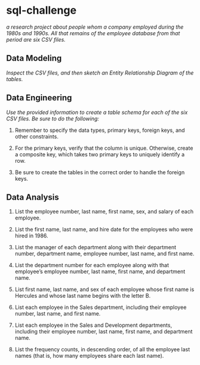 
# sql-challenge

*a research project about people whom a company employed during the 1980s and 1990s. All that remains of the employee database from that period are six CSV files.*

## Data Modeling

*Inspect the CSV files, and then sketch an Entity Relationship Diagram of the tables.*

## Data Engineering

*Use the provided information to create a table schema for each of the six CSV files. Be sure to do the following:*

1. Remember to specify the data types, primary keys, foreign keys, and other constraints.

2. For the primary keys, verify that the column is unique. Otherwise, create a composite key, which takes two primary keys to uniquely identify a row.

3. Be sure to create the tables in the correct order to handle the foreign keys.

## Data Analysis

1. List the employee number, last name, first name, sex, and salary of each employee.

2. List the first name, last name, and hire date for the employees who were hired in 1986.

3. List the manager of each department along with their department number, department name, employee number, last name, and first name.

4. List the department number for each employee along with that employee’s employee number, last name, first name, and department name.

5. List first name, last name, and sex of each employee whose first name is Hercules and whose last name begins with the letter B.

6. List each employee in the Sales department, including their employee number, last name, and first name.

7. List each employee in the Sales and Development departments, including their employee number, last name, first name, and department name.

8. List the frequency counts, in descending order, of all the employee last names (that is, how many employees share each last name).